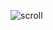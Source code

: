 ![scroll](https://user-images.githubusercontent.com/38455912/83325759-d67e5e00-a2a9-11ea-8b29-1b681d36da67.gif)
